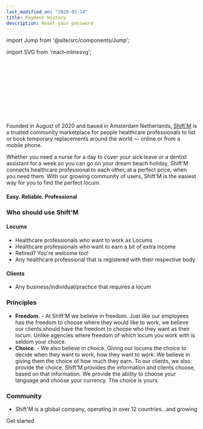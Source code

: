 ```yaml
---
last_modified_on: "2020-05-14"
title: Payment History
description: Reset your password
---
```


import Jump from '@site/src/components/Jump';

import SVG from 'react-inlinesvg';

<SVG src="/img/shiftm_cover.svg" />

Founded in August of 2020 and based in Amsterdam Netherlands, <a href="https://www.shiftm.com">Shift'M</a> is a trusted community marketplace for people healthcare professionals to list or book temporary replacements around the world — online or from a mobile phone.

Whether you need a nurse for a day to cover your sick leave or a dentist assistant for a week so you can go on your dream beach holiday, Shift'M connects healthcare professional to each other, at a perfect price, when you need them.   With our growing community of users, Shift'M is the easiest way for you to find the perfect locum.   
#### Easy. Reliable. Professional

### Who should use Shift'M

#### Locums
* Healthcare professionals who want to work as Locums
* Healthcare professionals who want to earn a bit of extra income
* Retired? You're welcome too!
* Any healthcare professional that is registered with their respective body

#### Clients
* Any business/individual/practice that requires a locum

### Principles

* **Freedom.** - At Shift'M we believe in freedom. Just like our employees has the freedom to choose where they would like to work, we believe our clients should have the freedom to choose who they want as their locum. Unlike agencies where freedom of which locum you work with is seldom your choice.
* **Choice.** - We also believe in choice. Giving our locums the choice to decide when they want to work, how they want to work. We believe in giving them the choice of how much they earn. To our clients, we also provide the choice. Shift'M provides the information and clients choose, based on that information. We provide the ability to choose your language and choose your currency. The choice is yours.

### Community

* Shift'M is a global company, operating in over 12 countries...and growing

<Jump to="/guides/getting-started/">Get started</Jump>




[docs.strategies#daemon]: /docs/setup/deployment/strategies/#daemon
[docs.strategies#sidecar]: /docs/setup/deployment/strategies/#sidecar
[urls.rust]: https://www.rust-lang.org/
[urls.vector_performance]: https://shiftm.com/#performance


[docs.installation]: /docs/setup/installation/
[docs.process-management#flags]: /docs/administration/process-management/#flags
[docs.process-management#starting]: /docs/administration/process-management/#starting
[docs.reference.env-vars]: /docs/reference/env-vars/
[docs.reference.templating]: /docs/reference/templating/
[docs.reference]: /docs/reference/
[urls.globbing]: https://en.wikipedia.org/wiki/Glob_(programming)
[urls.strptime_specifiers]: https://docs.rs/chrono/0.4.11/chrono/format/strftime/index.html#specifiers
[urls.toml]: https://github.com/toml-lang/toml
